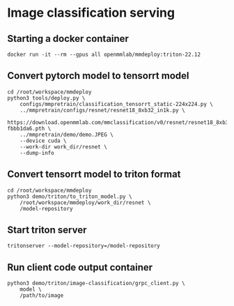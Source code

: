 # Image classification serving

## Starting a docker container

```
docker run -it --rm --gpus all openmmlab/mmdeploy:triton-22.12
```

## Convert pytorch model to tensorrt model

```
cd /root/workspace/mmdeploy
python3 tools/deploy.py \
    configs/mmpretrain/classification_tensorrt_static-224x224.py \
    ../mmpretrain/configs/resnet/resnet18_8xb32_in1k.py \
    https://download.openmmlab.com/mmclassification/v0/resnet/resnet18_8xb32_in1k_20210831-fbbb1da6.pth \
    ../mmpretrain/demo/demo.JPEG \
    --device cuda \
    --work-dir work_dir/resnet \
    --dump-info
```

## Convert tensorrt model to triton format

```
cd /root/workspace/mmdeploy
python3 demo/triton/to_triton_model.py \
    /root/workspace/mmdeploy/work_dir/resnet \
    /model-repository
```

## Start triton server

```
tritonserver --model-repository=/model-repository
```

## Run client code output container

```
python3 demo/triton/image-classification/grpc_client.py \
    model \
    /path/to/image
```
